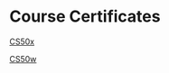 # Course  Certificates 
[CS50x](https://certificates.cs50.io/6d2d1dbf-9eb2-4982-a65b-37f6f0f8805d.pdf)

[CS50w](https://certificates.cs50.io/2b5df0b1-90cb-4351-9e6e-b52f5c59b067.pdf)
